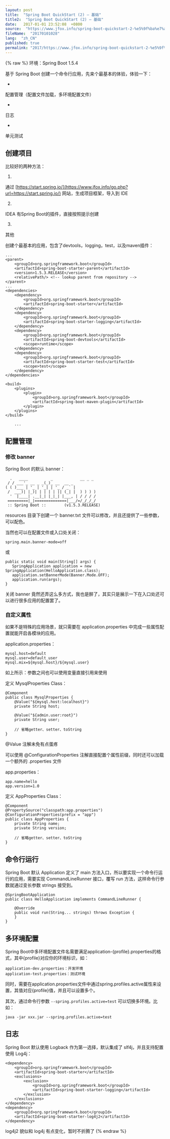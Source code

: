 ```yaml
---
layout: post
title:  "Spring Boot QuickStart (2) – 基础"
title2:  "Spring Boot QuickStart (2) – 基础"
date:   2017-01-01 23:52:08  +0800
source:  "https://www.jfox.info/spring-boot-quickstart-2-%e5%9f%ba%e7%a1%80.html"
fileName:  "20170101028"
lang:  "zh_CN"
published: true
permalink: "2017/https://www.jfox.info/spring-boot-quickstart-2-%e5%9f%ba%e7%a1%80.html"
---
```

{% raw %}
环境：Spring Boot 1.5.4

基于 Spring Boot 创建一个命令行应用，先来个最基本的体验，体验一下：

- 
配置管理（配置文件加载，多环境配置文件）

- 
日志

- 
单元测试

## 创建项目

比较好的两种方法：

1. 
通过 [https://start.spring.io/](https://www.jfox.info/go.php?url=https://start.spring.io/) 网站，生成项目框架，导入到 IDE

2. 
IDEA 有Spring Boot的插件，直接按照提示创建

3. 
其他

创建个最基本的应用，包含了devtools，logging，test，以及maven插件：

    ...
    <parent>
        <groupId>org.springframework.boot</groupId>
        <artifactId>spring-boot-starter-parent</artifactId>
        <version>1.5.3.RELEASE</version>
        <relativePath/> <!-- lookup parent from repository -->
    </parent>
    ...
    <dependencies>
        <dependency>
            <groupId>org.springframework.boot</groupId>
            <artifactId>spring-boot-starter</artifactId>
        </dependency>
        <dependency>
            <groupId>org.springframework.boot</groupId>
            <artifactId>spring-boot-starter-logging</artifactId>
        </dependency>
        <dependency>
            <groupId>org.springframework.boot</groupId>
            <artifactId>spring-boot-devtools</artifactId>
            <scope>runtime</scope>
        </dependency>
        <dependency>
            <groupId>org.springframework.boot</groupId>
            <artifactId>spring-boot-starter-test</artifactId>
            <scope>test</scope>
        </dependency>
    </dependencies>
    
    <build>
        <plugins>
            <plugin>
                <groupId>org.springframework.boot</groupId>
                <artifactId>spring-boot-maven-plugin</artifactId>
            </plugin>
        </plugins>
    </build>
        
        ...

## 配置管理

### 修改 banner

Spring Boot 的默认 banner：

      .   ____          _            __ _ _
     / / ___'_ __ _ _(_)_ __  __ _    
    ( ( )___ | '_ | '_| | '_ / _` |    
     /  ___)| |_)| | | | | || (_| |  ) ) ) )
      '  |____| .__|_| |_|_| |___, | / / / /
     =========|_|==============|___/=/_/_/_/
     :: Spring Boot ::        (v1.5.3.RELEASE)

resources 目录下创建一个 banner.txt 文件可以修改，并且还提供了一些参数，可以配色。

当然也可以在配置文件或入口处关闭：

    spring.main.banner-mode=off

或

    public static void main(String[] args) {
       SpringApplication application = new SpringApplication(HelloApplication.class);
       application.setBannerMode(Banner.Mode.OFF);
       application.run(args);
    }

关闭 banner 竟然还弄这么多方式，我也是醉了，其实只是展示一下在入口处还可以进行很多应用的配置罢了。

### 自定义属性

如果不是特殊的应用场景，就只需要在 application.properties 中完成一些属性配置就能开启各模块的应用。

application.properties：

    mysql.host=default
    mysql.user=default_user
    mysql.mix=${mysql.host}/${mysql.user}

如上所示：参数之间也可以使用变量直接引用来使用

定义 MysqlProperties Class：

    @Component
    public class MysqlProperties {
        @Value("${mysql.host:localhost}")
        private String host;
    
        @Value("${admin.user:root}")
        private String user;
        
        // 省略getter、setter、toString
    }    

@Value 注解未免有点蛋疼

可以使用 @ConfigurationProperties 注解直接配置个属性前缀，同时还可以加载一个额外的 .properties 文件

app.properties：

    app.name=hello
    app.version=1.0

定义 AppProperties Class：

    @Component
    @PropertySource("classpath:app.properties")
    @ConfigurationProperties(prefix = "app")
    public class AppProperties {
        private String name;
        private String version;
        
        // 省略getter、setter、toString
    }    

## 命令行运行

Spring Boot 默认 Application 定义了 main 方法入口，所以要实现一个命令行运行的应用，需要实现 CommandLineRunner 接口，覆写 run 方法，这样命令行参数就通过变长参数 strings 接受到。

    @SpringBootApplication
    public class HelloApplication implements CommandLineRunner {
    
        @Override
        public void run(String... strings) throws Exception {
        }
    }

## 多环境配置

Spring Boot中多环境配置文件名需要满足application-{profile}.properties的格式，其中{profile}对应你的环境标识，如：

    application-dev.properties：开发环境
    application-test.properties：测试环境

同时，需要在application.properties文件中通过spring.profiles.active属性来设置，其值对应{profile}值，并且可以设置多个。

其次，通过命令行参数 `--spring.profiles.active=test` 可以切换多环境。比如：

    java -jar xxx.jar --spring.profiles.active=test

## 日志

Spring Boot 默认使用 Logback 作为第一选择，默认集成了 slf4j，并且支持配置使用 Log4j：

    <dependency>
        <groupId>org.springframework.boot</groupId>
        <artifactId>spring-boot-starter</artifactId>
        <exclusions>
            <exclusion>
                <groupId>org.springframework.boot</groupId>
                <artifactId>spring-boot-starter-logging</artifactId>
            </exclusion>
        </exclusions>
    </dependency>
    <dependency>
        <groupId>org.springframework.boot</groupId>
        <artifactId>spring-boot-starter-log4j2</artifactId>
    </dependency>

log4j2 貌似和 log4j 有点变化，暂时不折腾了
{% endraw %}